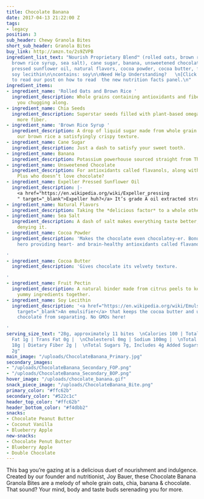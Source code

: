 ```yaml
---
title: Chocolate Banana
date: 2017-04-13 21:22:00 Z
tags:
- legacy
position: 3
sub_header: Chewy Granola Bites
short_sub_header: Granola Bites
buy_link: http://amzn.to/2s9ZVPB
ingredient_list_text: "Nourish Proprietary Blend™ (rolled oats, brown rice, chia seeds,
  brown rice syrup, sea salt), cane sugar, banana, unsweetened chocolate, expeller
  pressed sunflower oil, natural flavors, cocoa powder, cocoa butter, fruit pectin,
  soy lecithin\n\ncontains: soy\n\nNeed Help Understanding?   \n[Click Here](/posts/decoding-the-nutrition-facts-panel)
  to read our post on how to read  the new nutrition facts panel.\n"
ingredient_items:
- ingredient_name: 'Rolled Oats and Brown Rice '
  ingredient_description: Whole grains containing antioxidants and fiber that keep
    you chugging along.
- ingredient_name: Chia Seeds
  ingredient_description: Superstar seeds filled with plant-based omega-3 fats and
    more fiber.
- ingredient_name: 'Brown Rice Syrup '
  ingredient_description: A drop of liquid sugar made from whole grain rice, giving
    our brown rice a satisfyingly crispy texture.
- ingredient_name: Cane Sugar
  ingredient_description: Just a dash to satisfy your sweet tooth.
- ingredient_name: Banana
  ingredient_description: Potassium powerhouse sourced straight from Thailand.
- ingredient_name: Unsweetened Chocolate
  ingredient_description: For antioxidants called flavanols, along with some fiber.
    Plus who doesn’t love chocolate?
- ingredient_name: Expeller Pressed Sunflower Oil
  ingredient_description: |-
    <a href="https://en.wikipedia.org/wiki/Expeller_pressing
    " target="_blank">Expeller huh?</a> It’s grade A oil extracted straight from sunflower seeds without using chemicals.
- ingredient_name: Natural Flavors
  ingredient_description: Taking the *delicious factor* to a whole other level.
- ingredient_name: Sea Salt
  ingredient_description: A dash of salt makes everything taste better, there’s no
    denying it.
- ingredient_name: Cocoa Powder
  ingredient_description: 'Makes the chocolate even chocolatey-er. Bonus: it’s a health
    hero providing heart- and brain-healthy antioxidants called flavanols.

'
- ingredient_name: Cocoa Butter
  ingredient_description: 'Gives chocolate its velvety texture.

'
- ingredient_name: Fruit Pectin
  ingredient_description: A natural binder made from citrus peels to keep all our
    yummy ingredients together.
- ingredient_name: Soy Lecithin
  ingredient_description: '<a href="https://en.wikipedia.org/wiki/Emulsion#Emulsifiers"
    target="_blank">An emulsifier</a> that keeps the cocoa butter and unsweetened
    chocolate from separating. No GMOs here!

'
serving_size_text: "28g, approximately 11 bites  \nCalories 100 | Total Fat 3g |  \nSaturated
  Fat 1g | Trans Fat 0g |  \nCholesterol 0mg | Sodium 100mg |  \nTotal Carbohydrate
  18g | Dietary Fiber 2g |  \nTotal Sugars 7g, Includes 4g Added Sugars |  \nProtein
  2g"
main_image: "/uploads/ChocolateBanana_Primary.jpg"
secondary_images:
- "/uploads/ChocolateBanana_Secondary_FOP.png"
- "/uploads/ChocolateBanana_Secondary_BOP.png"
hover_image: "/uploads/chocolate_banana.gif"
snack_piece_image: "/uploads/ChocolateBanana_Bite.png"
primary_color: "#ffc62b"
secondary_color: "#522c1c"
header_top_color: "#ffc62b"
header_bottom_color: "#f4dbb2"
snacks:
- Chocolate Peanut Butter
- Coconut Vanilla
- Blueberry Apple
new-snacks:
- Chocolate Penut Butter
- Blueberry Apple
- Double Chocolate
---
```


This bag you’re gazing at is a delicious duet of nourishment and indulgence. Created by our founder and nutritionist, Joy Bauer, these Chocolate Banana Granola Bites are a melody of whole grain oats, chia, banana & chocolate. That sound? Your mind, body and taste buds serenading you for more.